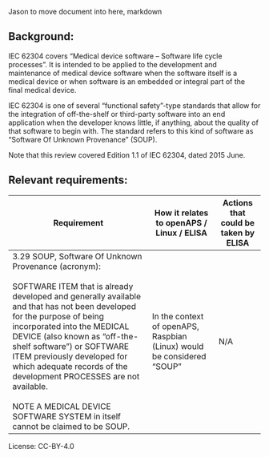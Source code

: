 Jason to move document into here,  markdown

## Background:

IEC 62304 covers “Medical device software – Software life cycle processes”.  It is intended to be applied to the development and maintenance of medical device software when the software itself is a medical device or when software is an embedded or integral part of the final medical device.

IEC 62304 is one of several “functional safety”-type standards that allow for the integration of off-the-shelf or third-party software into an end application when the developer knows little, if anything, about the quality of that software to begin with.  The standard refers to this kind of software as “Software Of Unknown Provenance” (SOUP).

Note that this review covered Edition 1.1 of IEC 62304, dated 2015 June.

## Relevant requirements:

| Requirement | How it relates to openAPS / Linux / ELISA | Actions that could be taken by ELISA |
| ----------- | ----------------------------------------- | ------------------------------------ |
| 3.29 SOUP, Software Of Unknown Provenance (acronym): <br><br> SOFTWARE ITEM that is already developed and generally available and that has not been developed for the purpose of being incorporated into the MEDICAL DEVICE (also known as “off-the-shelf software”) or SOFTWARE ITEM previously developed for which adequate records of the development PROCESSES are not available. <br><br> NOTE A MEDICAL DEVICE SOFTWARE SYSTEM in itself cannot be claimed to be SOUP. | In the context of openAPS, Raspbian (Linux) would be considered “SOUP” | N/A |

License: CC-BY-4.0
